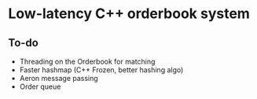 # Low-latency C++ orderbook system

## To-do

- Threading on the Orderbook for matching
- Faster hashmap (C++ Frozen, better hashing algo)
- Aeron message passing
- Order queue